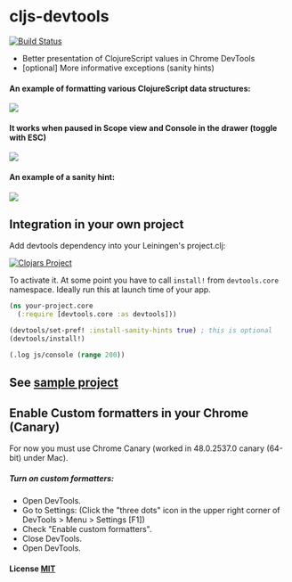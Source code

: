 # cljs-devtools

[![Build Status](https://travis-ci.org/binaryage/cljs-devtools.svg)](https://travis-ci.org/binaryage/cljs-devtools)

* Better presentation of ClojureScript values in Chrome DevTools
* [optional] More informative exceptions (sanity hints)

#### An example of formatting various ClojureScript data structures:

<img src="https://dl.dropboxusercontent.com/u/559047/cljs-formatter-prototype.png">

#### It works when paused in Scope view and Console in the drawer (toggle with ESC)

<img src="https://dl.dropboxusercontent.com/u/559047/cljs-devtools-scope.png">

#### An example of a sanity hint:

<img src="https://dl.dropboxusercontent.com/u/559047/cljs-devtools-sanity-hint.png">

## Integration in your own project

Add devtools dependency into your Leiningen's project.clj:

[![Clojars Project](http://clojars.org/binaryage/devtools/latest-version.svg)](http://clojars.org/binaryage/devtools)

To activate it. At some point you have to call `install!` from `devtools.core` namespace. Ideally run this at launch time of your app.

```clojure
(ns your-project.core
  (:require [devtools.core :as devtools]))

(devtools/set-pref! :install-sanity-hints true) ; this is optional
(devtools/install!)

(.log js/console (range 200))
```

## See [sample project](https://github.com/binaryage/cljs-devtools-sample)

## Enable Custom formatters in your Chrome (Canary)

For now you must use Chrome Canary (worked in 48.0.2537.0 canary (64-bit) under Mac).

##### Turn on custom formatters:

  * Open DevTools.
  * Go to Settings: (Click the "three dots" icon in the upper right corner of DevTools > Menu > Settings [F1])
  * Check "Enable custom formatters".
  * Close DevTools.
  * Open DevTools.

#### License [MIT](https://raw.githubusercontent.com/binaryage/cljs-devtools/master/LICENSE.txt)